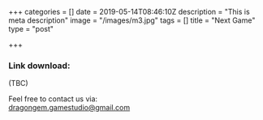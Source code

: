 +++
categories = []
date = 2019-05-14T08:46:10Z
description = "This is meta description"
image = "/images/m3.jpg"
tags = []
title = "Next Game"
type = "post"

+++
### Link download:

(TBC)

Feel free to contact us via:  
dragongem.gamestudio@gmail.com